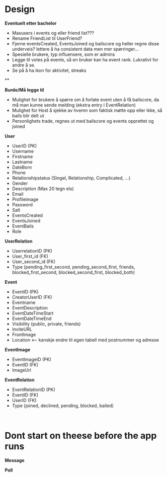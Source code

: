 # Design

**Eventuelt etter bachelor**

- Maxusers i events og eller friend list???
- Rename FriendList til UserFriend?
- Fjerne eventsCreated, EventsJoined og bailscore og heller regne disse underveis? lettere å ha consistent data men mer spørringer...
- Spesielle brukere, typ influensere, som er admins
- Legge til votes på events, så en bruker kan ha event rank. Lukrativt for andre å se.
- Se på å ha ikon for aktivitet, streaks

\*\*

**Burde/Må legge til**

- Mulighet for brukere å spørre om å forlate event uten å få bailscore, da må man kunne sende melding (ekstra entry i EventRelation)
- Mulighet for Host å sjekke av hvemn som faktisk møtte opp eller ikke, så bails blir delt ut
- Personlighets trade, regnes ut med bailscore og events opprettet og joined

**User**

<!-- Rank, bails, trade regnes ut i frontend -->

- UserID (PK)
- Username
- Firstname
- Lastname
- DateBorn
- Phone
- Relationshipstatus (Singel, Relationship, Complicated, ...)
- Gender
- Description (Max 20 tegn els)
- Email
- Profileimage
- Password
- Salt
- EventsCreated <!-- Burde endres til spørring -->
- EventsJoined <!-- Burde endres til spørring -->
- EventBails <!-- Burde endres til spørring -->
- Role

**UserRelation**

<!-- Viktig å sjekke om det finnes en relasjon mellom brukerene før man gjør operasjoner -->

- UserrelationID (PK) <!-- Vurdere kombo nøkkel -->
- User_first_id (FK)
- User_second_id (FK)
- Type (pending_first_second, pending_second_first, friends, blocked_first_second, blocked_second_first, blocked_both) <!-- Slett ved decline??? -->

**Event**

- EventID (PK)
- CreatorUserID (FK)
- Eventname
- EventDescription
- EventDateTimeStart
- EventDateTimeEnd
- Visibility (public, private, friends)
- InviteURL
- FrontImage
- Location <-- kanskje endre til egen tabell med postnummer og adresse

**EventImage**

- EventImageID (PK)
- EventID (FK)
- ImageUrl

**EventRelation**

- EventRelationID (PK)
- EventID (FK)
- UserID (FK)
- Type (joined, declined, pending, blocked, bailed)

<br />

# Dont start on theese before the app runs

**Message**

**Poll**
